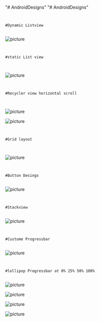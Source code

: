 "# AndroidDesigns" 
"# AndroidDesigns" 


```


#Dynamic Listview


```


![picture](images/dynamic_lv.png) 



```


#static List view



```


![picture](images/static_lv.jpeg) 



```


#Recycler view horizontal scroll



```


![picture](images/recycler_lv.jpeg) 




![picture](images/scroll_horizontal.jpeg) 



```


#Grid layout



```


![picture](images/grid.jpeg) 



```


#Button Desings


```


![picture](images/buttondesigns.png) 



```


#Stackview


```


![picture](images/stackview.png)




```


#Custome Progressbar


```


![picture](images/customprogress.png)




```


#lollipop Progressbar at 0% 25% 50% 100% 


```



![picture](images/lolli_shot1.png)



![picture](images/lolli_shot2.png)



![picture](images/lolli_shot3.png)



![picture](images/lolli_shot4.png)